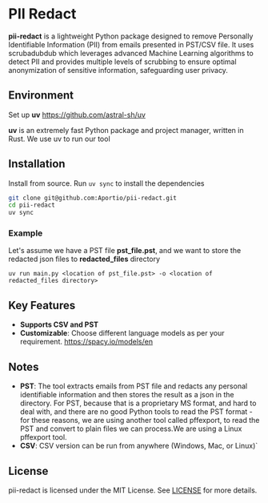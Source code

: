 # PII Redact

**pii-redact** is a lightweight Python package designed to remove Personally Identifiable Information (PII) from emails presented in PST/CSV file. It uses scrubadubdub which leverages advanced Machine Learning algorithms to detect PII and provides multiple levels of scrubbing to ensure optimal anonymization of sensitive information, safeguarding user privacy.

## Environment 
Set up **uv** https://github.com/astral-sh/uv

**uv** is an extremely fast Python package and project manager, written in Rust. We use uv to run our tool

## Installation
Install from source. Run ```uv sync``` to install the dependencies

```bash
git clone git@github.com:Aportio/pii-redact.git
cd pii-redact
uv sync
```
### Example
Let's assume we have a PST file **pst_file.pst**, and we want to store the redacted json files to **redacted_files** directory
```
uv run main.py <location of pst_file.pst> -o <location of redacted_files directory>
```

## Key Features
- **Supports CSV and PST**
- **Customizable**: Choose different language models as per your requirement. https://spacy.io/models/en

## Notes
- **PST**: The tool extracts emails from PST file and redacts any personal identifiable information and then stores the result as a json in the directory. For PST, because that is a proprietary MS format, and hard to deal with, and there are no good Python tools to read the PST format - for these reasons, we are using another tool  called pffexport, to read the PST and convert to plain files we can process.We are using a Linux pffexport tool.
- **CSV**: CSV version can be run from anywhere (Windows, Mac, or Linux)`

## License
pii-redact is licensed under the MIT License. See  [LICENSE](./LICENSE) for more details.
